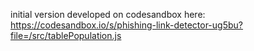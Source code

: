 initial version developed on codesandbox here:
https://codesandbox.io/s/phishing-link-detector-ug5bu?file=/src/tablePopulation.js